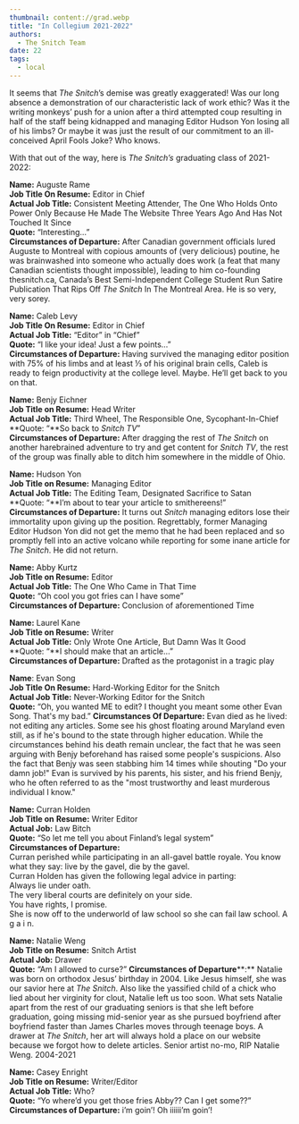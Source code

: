 ```yaml
---
thumbnail: content://grad.webp
title: "In Collegium 2021-2022"
authors:
  - The Snitch Team
date: 22
tags:
  - local
---
```


It seems that *The Snitch*’s demise was greatly exaggerated! Was our long absence a demonstration of our characteristic lack of work ethic? Was it the writing monkeys’ push for a union after a third attempted coup resulting in half of the staff being kidnapped and managing Editor Hudson Yon losing all of his limbs? Or maybe it was just the result of our commitment to an ill-conceived April Fools Joke? Who knows. 

With that out of the way, here is *The Snitch’s* graduating class of 2021-2022:

**Name:** Auguste Rame\
**Job Title On Resume:** Editor in Chief\
**Actual Job Title:** Consistent Meeting Attender, The One Who Holds Onto Power Only Because He Made The Website Three Years Ago And Has Not Touched It Since\
**Quote:** “Interesting…”\
**Circumstances of Departure:** After Canadian government officials lured Auguste to Montreal with copious amounts of (very delicious) poutine, he was brainwashed into someone who actually does work (a feat that many Canadian scientists thought impossible), leading to him co-founding thesnitch.ca, Canada’s Best Semi-Independent College Student Run Satire Publication That Rips Off *The Snitch* In The Montreal Area. He is so very, very sorey.

**Name:** Caleb Levy\
**Job Title On Resume:** Editor in Chief\
**Actual Job Title:** “Editor” in “Chief”\
**Quote:** “I like your idea! Just a few points…”\
**Circumstances of Departure:** 
Having survived the managing editor position with 75% of his limbs and at least ⅓ of his original brain cells, Caleb is ready to feign productivity at the college level. Maybe. He’ll get back to you on that.

**Name:** Benjy Eichner\
**Job Title on Resume:** Head Writer\
**Actual Job Title:** Third Wheel, The Responsible One, Sycophant-In-Chief\
**Quote: “**So back to *Snitch* *TV*”\
**Circumstances of Departure:** After dragging the rest of *The Snitch* on another harebrained adventure to try and get content for *Snitch* *TV*, the rest of the group was finally able to ditch him somewhere in the middle of Ohio.

**Name:** Hudson Yon\
**Job Title on Resume:** Managing Editor\
**Actual Job Title:** The Editing Team, Designated Sacrifice to Satan\
**Quote: “**I’m about to tear your article to smithereens!”\
**Circumstances of Departure:** It turns out *Snitch* managing editors lose their immortality upon giving up the position. Regrettably, former Managing Editor Hudson Yon did not get the memo that he had been replaced and so promptly fell into an active volcano while reporting for some inane article for *The Snitch*. He did not return.

**Name:** Abby Kurtz\
**Job Title on Resume:** Editor\
**Actual Job Title:** The One Who Came in That Time\
**Quote:** “Oh cool you got fries can I have some”\
**Circumstances of Departure:** Conclusion of aforementioned Time

**Name:** Laurel Kane\
**Job Title on Resume:** Writer\
**Actual Job Title:** Only Wrote One Article, But Damn Was It Good\
**Quote: “**I should make that an article…”\
**Circumstances of Departure:** Drafted as the protagonist in a tragic play

**Name**: Evan Song\
**Job Title On Resume:** Hard-Working Editor for the Snitch \
**Actual Job Title:** Never-Working Editor for the Snitch\
**Quote:** “Oh, you wanted ME to edit? I thought you meant some other Evan Song. That's my bad.”
**Circumstances Of Departure:** Evan died as he lived: not editing any articles. Some see his ghost floating around Maryland even still, as if he's bound to the state through higher education. While the circumstances behind his death remain unclear, the fact that he was seen arguing with Benjy beforehand has raised some people's suspicions. Also the fact that Benjy was seen stabbing him 14 times while shouting "Do your damn job!" Evan is survived by his parents, his sister, and his friend Benjy, who he often referred to as the "most trustworthy and least murderous individual I know."

**Name:** Curran Holden\
**Job Title on** **Resume:** Writer Editor\
**Actual Job:** Law Bitch\
**Quote:** “So let me tell you about Finland’s legal system”\
**Circumstances of Departure:**\
Curran perished while participating in an all-gavel battle royale. You know what they say: live by the gavel, die by the gavel.\
Curran Holden has given the following legal advice in parting: \
Always lie under oath.\
The very liberal courts are definitely on your side.\
You have rights, I promise.\
She is now off to the underworld of law school so she can fail law school. A g a i n.

**Name:** Natalie Weng\
**Job Title on Resume:** Snitch Artist\
**Actual Job:** Drawer\
**Quote:** “Am I allowed to curse?”
**Circumstances of Departure****:** Natalie was born on orthodox Jesus’ birthday in 2004. Like Jesus himself, she was our savior here at *The Snitch*. Also like the yassified child of a chick who lied about her virginity for clout, Natalie left us too soon. What sets Natalie apart from the rest of our graduating seniors is that she left before graduation, going missing mid-senior year as she pursued boyfriend after boyfriend faster than James Charles moves through teenage boys. A drawer at *The Snitch*, her art will always hold a place on our website because we forgot how to delete articles. Senior artist no-mo, RIP Natalie Weng. 2004-2021

**Name:** Casey Enright\
**Job Title on Resume:** Writer/Editor\
**Actual Job Title:** Who?\
**Quote:** “Yo where’d you get those fries Abby?? Can I get some??”\
**Circumstances of Departure:** i’m goin’! Oh iiiiii’m goin’! 
